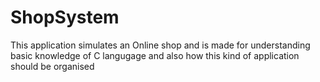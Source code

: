 # ShopSystem
This application simulates an Online shop and is made for understanding basic knowledge of C langugage and also how this kind of application should be organised
